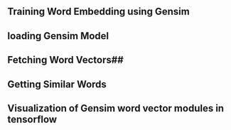 ## Training Word Embedding using Gensim ##






## loading Gensim Model ##


## Fetching Word Vectors##


## Getting Similar Words ##


## Visualization of Gensim word vector modules in tensorflow





